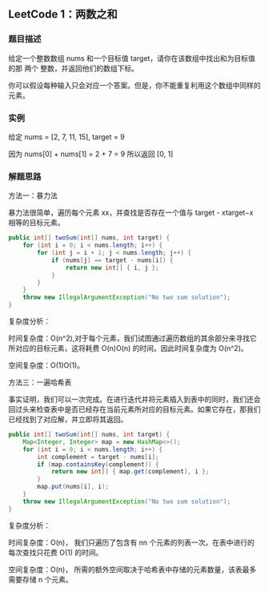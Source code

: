 ## LeetCode 1：两数之和

### 题目描述

给定一个整数数组 nums 和一个目标值 target，请你在该数组中找出和为目标值的那 两个 整数，并返回他们的数组下标。

你可以假设每种输入只会对应一个答案。但是，你不能重复利用这个数组中同样的元素。

### 实例

给定 nums = [2, 7, 11, 15], target = 9

因为 nums[0] + nums[1] = 2 + 7 = 9
所以返回 [0, 1]

### 解题思路

方法一：暴力法

暴力法很简单，遍历每个元素 xx，并查找是否存在一个值与 target - xtarget−x 相等的目标元素。

```java
public int[] twoSum(int[] nums, int target) {
    for (int i = 0; i < nums.length; i++) {
        for (int j = i + 1; j < nums.length; j++) {
            if (nums[j] == target - nums[i]) {
                return new int[] { i, j };
            }
        }
    }
    throw new IllegalArgumentException("No two sum solution");
}

```

复杂度分析：

时间复杂度：O(n^2),对于每个元素，我们试图通过遍历数组的其余部分来寻找它所对应的目标元素，这将耗费 O(n)O(n) 的时间。因此时间复杂度为 O(n^2)。

空间复杂度：O(1)O(1)。

方法三：一遍哈希表

事实证明，我们可以一次完成。在进行迭代并将元素插入到表中的同时，我们还会回过头来检查表中是否已经存在当前元素所对应的目标元素。如果它存在，那我们已经找到了对应解，并立即将其返回。

```java
public int[] twoSum(int[] nums, int target) {
    Map<Integer, Integer> map = new HashMap<>();
    for (int i = 0; i < nums.length; i++) {
        int complement = target - nums[i];
        if (map.containsKey(complement)) {
            return new int[] { map.get(complement), i };
        }
        map.put(nums[i], i);
    }
    throw new IllegalArgumentException("No two sum solution");
}

```

复杂度分析：

时间复杂度：O(n)， 我们只遍历了包含有 nn 个元素的列表一次。在表中进行的每次查找只花费 O(1) 的时间。

空间复杂度：O(n)， 所需的额外空间取决于哈希表中存储的元素数量，该表最多需要存储 n 个元素。
